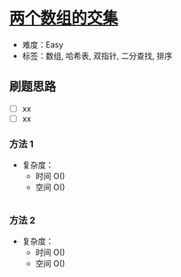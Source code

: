 # [两个数组的交集](https://leetcode-cn.com/problems/intersection-of-two-arrays/)

- 难度：Easy
- 标签：数组, 哈希表, 双指针, 二分查找, 排序

## 刷题思路

- [ ] xx
- [ ] xx

### 方法 1

- 复杂度：
    - 时间 O()
    - 空间 O()

``` js

```

### 方法 2

- 复杂度：
    - 时间 O()
    - 空间 O()

``` js

```
